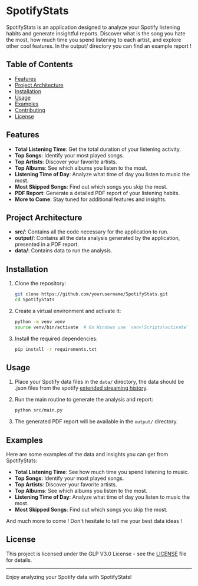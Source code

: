 # SpotifyStats

SpotifyStats is an application designed to analyze your Spotify listening habits and generate insightful reports. Discover what is the song you hate the most, how much time you spend listening to each artist, and explore other cool features.
In the output/ directory you can find an example report !

## Table of Contents

- [Features](#features)
- [Project Architecture](#project-architecture)
- [Installation](#installation)
- [Usage](#usage)
- [Examples](#examples)
- [Contributing](#contributing)
- [License](#license)

## Features

- **Total Listening Time**: Get the total duration of your listening activity.
- **Top Songs**: Identify your most played songs.
- **Top Artists**: Discover your favorite artists.
- **Top Albums**: See which albums you listen to the most.
- **Listening Time of Day**: Analyze what time of day you listen to music the most.
- **Most Skipped Songs**: Find out which songs you skip the most.
- **PDF Report**: Generate a detailed PDF report of your listening habits.
- **More to Come**: Stay tuned for additional features and insights.

## Project Architecture

- **src/**: Contains all the code necessary for the application to run.
- **output/**: Contains all the data analysis generated by the application, presented in a PDF report.
- **data/**: Contains data to run the analysis.

## Installation

1. Clone the repository:
    ```bash
    git clone https://github.com/yourusername/SpotifyStats.git
    cd SpotifyStats
    ```

2. Create a virtual environment and activate it:
    ```bash
    python -m venv venv
    source venv/bin/activate  # On Windows use `venv\Scripts\activate`
    ```

3. Install the required dependencies:
    ```bash
    pip install -r requirements.txt
    ```

## Usage

1. Place your Spotify data files in the `data/` directory, the data should be .json files from the spotify [extended streaming history](https://www.spotify.com/account/privacy/).

2. Run the main routine to generate the analysis and report:
    ```bash
    python src/main.py
    ```

3. The generated PDF report will be available in the `output/` directory.

## Examples

Here are some examples of the data and insights you can get from SpotifyStats:

- **Total Listening Time**: See how much time you spend listening to music.
- **Top Songs**: Identify your most played songs.
- **Top Artists**: Discover your favorite artists.
- **Top Albums**: See which albums you listen to the most.
- **Listening Time of Day**: Analyze what time of day you listen to music the most.
- **Most Skipped Songs**: Find out which songs you skip the most.

And much more to come ! Don't hesitate to tell me your best data ideas !

## License

This project is licensed under the GLP V3.0 License - see the [LICENSE](LICENSE) file for details.

---

Enjoy analyzing your Spotify data with SpotifyStats!
